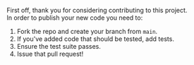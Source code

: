 First off, thank you for considering contributing to this project.  
In order to publish your new code you need to:  
1. Fork the repo and create your branch from `main`.
2. If you've added code that should be tested, add tests.
3. Ensure the test suite passes.
4. Issue that pull request!